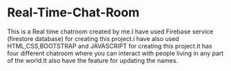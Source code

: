# Real-Time-Chat-Room
This is a Real time chatroom created by me.I have used Firebase service (firestore database) for creating this project.i have also used HTML,CSS,BOOTSTRAP and JAVASCRIPT for creating this project.it has four different chatroom where you can interact with people living in any part of the world.It also have the feature for updating the names.
